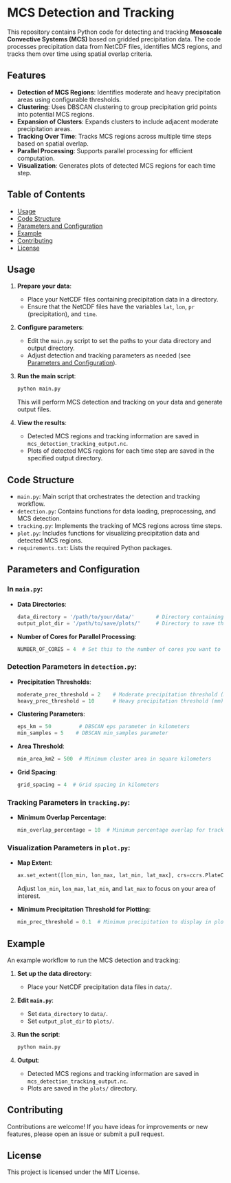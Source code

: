 # MCS Detection and Tracking

This repository contains Python code for detecting and tracking **Mesoscale Convective Systems (MCS)** based on gridded precipitation data. 
The code processes precipitation data from NetCDF files, identifies MCS regions, and tracks them over time using spatial overlap criteria.

## Features

- **Detection of MCS Regions**: Identifies moderate and heavy precipitation areas using configurable thresholds.
- **Clustering**: Uses DBSCAN clustering to group precipitation grid points into potential MCS regions.
- **Expansion of Clusters**: Expands clusters to include adjacent moderate precipitation areas.
- **Tracking Over Time**: Tracks MCS regions across multiple time steps based on spatial overlap.
- **Parallel Processing**: Supports parallel processing for efficient computation.
- **Visualization**: Generates plots of detected MCS regions for each time step.

## Table of Contents

- [Usage](#usage)
- [Code Structure](#code-structure)
- [Parameters and Configuration](#parameters-and-configuration)
- [Example](#example)
- [Contributing](#contributing)
- [License](#license)

## Usage

1. **Prepare your data**:
   - Place your NetCDF files containing precipitation data in a directory.
   - Ensure that the NetCDF files have the variables `lat`, `lon`, `pr` (precipitation), and `time`.

2. **Configure parameters**:
   - Edit the `main.py` script to set the paths to your data directory and output directory.
   - Adjust detection and tracking parameters as needed (see [Parameters and Configuration](#parameters-and-configuration)).

3. **Run the main script**:

   ```bash
   python main.py
   ```

   This will perform MCS detection and tracking on your data and generate output files.

4. **View the results**:
   - Detected MCS regions and tracking information are saved in `mcs_detection_tracking_output.nc`.
   - Plots of detected MCS regions for each time step are saved in the specified output directory.

## Code Structure

- `main.py`: Main script that orchestrates the detection and tracking workflow.
- `detection.py`: Contains functions for data loading, preprocessing, and MCS detection.
- `tracking.py`: Implements the tracking of MCS regions across time steps.
- `plot.py`: Includes functions for visualizing precipitation data and detected MCS regions.
- `requirements.txt`: Lists the required Python packages.

## Parameters and Configuration

### In `main.py`:

- **Data Directories**:

  ```python
  data_directory = '/path/to/your/data/'       # Directory containing NetCDF files
  output_plot_dir = '/path/to/save/plots/'     # Directory to save the plots
  ```

- **Number of Cores for Parallel Processing**:

  ```python
  NUMBER_OF_CORES = 4  # Set this to the number of cores you want to use
  ```

### Detection Parameters in `detection.py`:

- **Precipitation Thresholds**:

  ```python
  moderate_prec_threshold = 2    # Moderate precipitation threshold (mm)
  heavy_prec_threshold = 10      # Heavy precipitation threshold (mm)
  ```

- **Clustering Parameters**:

  ```python
  eps_km = 50         # DBSCAN eps parameter in kilometers
  min_samples = 5    # DBSCAN min_samples parameter
  ```

- **Area Threshold**:

  ```python
  min_area_km2 = 500  # Minimum cluster area in square kilometers
  ```

- **Grid Spacing**:

  ```python
  grid_spacing = 4  # Grid spacing in kilometers
  ```

### Tracking Parameters in `tracking.py`:

- **Minimum Overlap Percentage**:

  ```python
  min_overlap_percentage = 10  # Minimum percentage overlap for tracking
  ```

### Visualization Parameters in `plot.py`:

- **Map Extent**:

  ```python
  ax.set_extent([lon_min, lon_max, lat_min, lat_max], crs=ccrs.PlateCarree())
  ```

  Adjust `lon_min`, `lon_max`, `lat_min`, and `lat_max` to focus on your area of interest.

- **Minimum Precipitation Threshold for Plotting**:

  ```python
  min_prec_threshold = 0.1  # Minimum precipitation to display in plots (mm)
  ```

## Example

An example workflow to run the MCS detection and tracking:

1. **Set up the data directory**:
   - Place your NetCDF precipitation data files in `data/`.

2. **Edit `main.py`**:
   - Set `data_directory` to `data/`.
   - Set `output_plot_dir` to `plots/`.

3. **Run the script**:

   ```bash
   python main.py
   ```

4. **Output**:
   - Detected MCS regions and tracking information are saved in `mcs_detection_tracking_output.nc`.
   - Plots are saved in the `plots/` directory.

## Contributing

Contributions are welcome! If you have ideas for improvements or new features, please open an issue or submit a pull request.

## License

This project is licensed under the MIT License.


